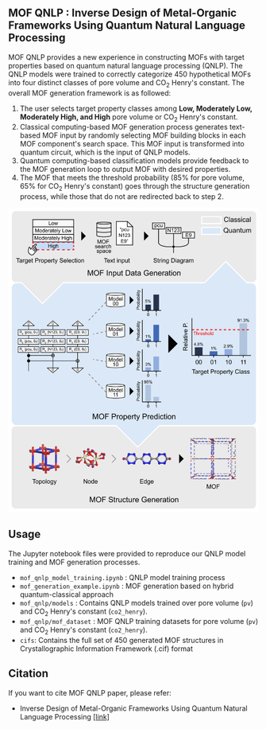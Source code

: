 ## MOF QNLP : Inverse Design of Metal-Organic Frameworks Using Quantum Natural Language Processing

MOF QNLP provides a new experience in constructing MOFs with target properties based on quantum natural language processing (QNLP). The QNLP models were trained to correctly categorize 450 hypothetical MOFs into four distinct classes of pore volume and CO<sub>2</sub> Henry's constant. The overall MOF generation framework is as followed:

1. The user selects target property classes among **Low, Moderately Low, Moderately High, and High** pore volume or CO<sub>2</sub> Henry's constant. 
2. Classical computing-based MOF generation process generates text-based MOF input by randomly selecting MOF building blocks in each MOF component's search space. This MOF input is transformed into quantum circuit, which is the input of QNLP models.
3. Quantum computing-based classification models provide feedback to the MOF generation loop to output MOF with desired properties. 
4. The MOF that meets the threshold probability (85% for pore volume, 65% for CO<sub>2</sub> Henry's constant) goes through the structure generation process, while those that do not are redirected back to step 2.

![MOF generation process](https://github.com/shinyoung3/MOF_QNLP/blob/main/image/MOF_QNLP_process.jpg)


## Usage

The Jupyter notebook files were provided to reproduce our QNLP model training and MOF generation processes. 

- `mof_qnlp_model_training.ipynb` : QNLP model training process
- `mof_generation_example.ipynb` : MOF generation based on hybrid quantum-classical approach
- `mof_qnlp/models` : Contains QNLP models trained over pore volume (`pv`) and CO<sub>2</sub> Henry's constant (`co2_henry`).
- `mof_qnlp/mof_dataset` : MOF QNLP training datasets for pore volume (`pv`) and CO<sub>2</sub> Henry's constant (`co2_henry`).
- `cifs`: Contains the full set of 450 generated MOF structures in Crystallographic Information Framework (.cif) format 



## Citation

If you want to cite MOF QNLP paper, please refer: 

- Inverse Design of Metal-Organic Frameworks Using Quantum Natural Language Processing [[link]](https://arxiv.org/abs/2405.11783)

  



